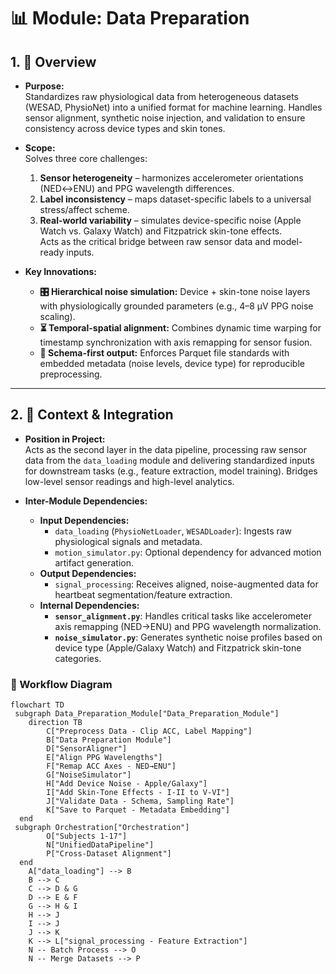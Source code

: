 # 📊 Module: Data Preparation

## 1. 📝 Overview

- **Purpose:**  
  Standardizes raw physiological data from heterogeneous datasets (WESAD, PhysioNet) into a unified format for machine learning. Handles sensor alignment, synthetic noise injection, and validation to ensure consistency across device types and skin tones.

- **Scope:**  
  Solves three core challenges:  
  1. **Sensor heterogeneity** – harmonizes accelerometer orientations (NED↔ENU) and PPG wavelength differences.  
  2. **Label inconsistency** – maps dataset-specific labels to a universal stress/affect scheme.  
  3. **Real-world variability** – simulates device-specific noise (Apple Watch vs. Galaxy Watch) and Fitzpatrick skin-tone effects.  
  Acts as the critical bridge between raw sensor data and model-ready inputs.

- **Key Innovations:**  
  - **🎛️ Hierarchical noise simulation:** Device + skin-tone noise layers with physiologically grounded parameters (e.g., 4–8 μV PPG noise scaling).  
  - **⏳ Temporal-spatial alignment:** Combines dynamic time warping for timestamp synchronization with axis remapping for sensor fusion.  
  - **📂 Schema-first output:** Enforces Parquet file standards with embedded metadata (noise levels, device type) for reproducible preprocessing.

---

## 2. 🔗 Context & Integration

- **Position in Project:**  
  Acts as the second layer in the data pipeline, processing raw sensor data from the `data_loading` module and delivering standardized inputs for downstream tasks (e.g., feature extraction, model training). Bridges low-level sensor readings and high-level analytics.

- **Inter-Module Dependencies:**  
  - **Input Dependencies:**  
    - `data_loading` (`PhysioNetLoader`, `WESADLoader`): Ingests raw physiological signals and metadata.  
    - `motion_simulator.py`: Optional dependency for advanced motion artifact generation.  
  - **Output Dependencies:**  
    - `signal_processing`: Receives aligned, noise-augmented data for heartbeat segmentation/feature extraction.  
  - **Internal Dependencies:**  
    - **`sensor_alignment.py`**: Handles critical tasks like accelerometer axis remapping (NED→ENU) and PPG wavelength normalization.  
    - **`noise_simulator.py`**: Generates synthetic noise profiles based on device type (Apple/Galaxy Watch) and Fitzpatrick skin-tone categories.

### 🧩 Workflow Diagram  
```mermaid
flowchart TD
 subgraph Data_Preparation_Module["Data_Preparation_Module"]
    direction TB
        C["Preprocess Data - Clip ACC, Label Mapping"]
        B["Data Preparation Module"]
        D["SensorAligner"]
        E["Align PPG Wavelengths"]
        F["Remap ACC Axes - NED→ENU"]
        G["NoiseSimulator"]
        H["Add Device Noise - Apple/Galaxy"]
        I["Add Skin-Tone Effects - I-II to V-VI"]
        J["Validate Data - Schema, Sampling Rate"]
        K["Save to Parquet - Metadata Embedding"]
  end
 subgraph Orchestration["Orchestration"]
        O["Subjects 1-17"]
        N["UnifiedDataPipeline"]
        P["Cross-Dataset Alignment"]
  end
    A["data_loading"] --> B
    B --> C
    C --> D & G
    D --> E & F
    G --> H & I
    H --> J
    I --> J
    J --> K
    K --> L["signal_processing - Feature Extraction"]
    N -- Batch Process --> O
    N -- Merge Datasets --> P




